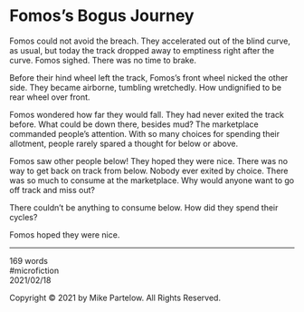 # Fomos’s Bogus Journey

Fomos could not avoid the breach. They accelerated out of the blind curve, as usual, but today the track dropped away to emptiness right after the curve. Fomos sighed. There was no time to brake.

Before their hind wheel left the track, Fomos’s front wheel nicked the other side. They became airborne, tumbling wretchedly. How undignified to be rear wheel over front.

Fomos wondered how far they would fall. They had never exited the track before. What could be down there, besides mud? The marketplace commanded people’s attention. With so many choices for spending their allotment, people rarely spared a thought for below or above.

Fomos saw other people below! They hoped they were nice. There was no way to get back on track from below. Nobody ever exited by choice. There was so much to consume at the marketplace. Why would anyone want to go off track and miss out?

There couldn’t be anything to consume below. How did they spend their cycles?

Fomos hoped they were nice.

---

169 words  
#microfiction  
2021/02/18

Copyright © 2021 by Mike Partelow. All Rights Reserved.  